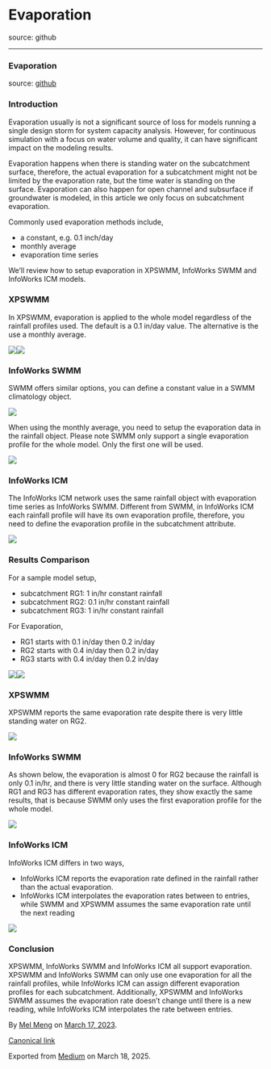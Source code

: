# Evaporation

source: github

---

### Evaporation

source: [github](https://github.com/mel-meng/hhnote/tree/main/hydrology/evaporation)

### Introduction

Evaporation usually is not a significant source of loss for models running a single design storm for system capacity analysis. However, for continuous simulation with a focus on water volume and quality, it can have significant impact on the modeling results.

Evaporation happens when there is standing water on the subcatchment surface, therefore, the actual evaporation for a subcatchment might not be limited by the evaporation rate, but the time water is standing on the surface. Evaporation can also happen for open channel and subsurface if groundwater is modeled, in this article we only focus on subcatchment evaporation.

Commonly used evaporation methods include,

* a constant, e.g. 0.1 inch/day
* monthly average
* evaporation time series

We’ll review how to setup evaporation in XPSWMM, InfoWorks SWMM and InfoWorks ICM models.

### XPSWMM

In XPSWMM, evaporation is applied to the whole model regardless of the rainfall profiles used. The default is a 0.1 in/day value. The alternative is the use a monthly average.

![](images\0_sRBt4RnpxpY6Q4cx.png)![](images\0_WHHT83RG60M6jvYI.png)

### InfoWorks SWMM

SWMM offers similar options, you can define a constant value in a SWMM climatology object.

![](images\0_B6lHmabzWP-eQtlh.png)

When using the monthly average, you need to setup the evaporation data in the rainfall object. Please note SWMM only support a single evaporation profile for the whole model. Only the first one will be used.

![](images\0_oaLr6bYhNZQ-oQr8.png)

### InfoWorks ICM

The InfoWorks ICM network uses the same rainfall object with evaporation time series as InfoWorks SWMM. Different from SWMM, in InfoWorks ICM each rainfall profile will have its own evaporation profile, therefore, you need to define the evaporation profile in the subcatchment attribute.

![](images\0_UVY7ZG4B28fBADZA.png)

### Results Comparison

For a sample model setup,

* subcatchment RG1: 1 in/hr constant rainfall
* subcatchment RG2: 0.1 in/hr constant rainfall
* subcatchment RG3: 1 in/hr constant rainfall

For Evaporation,

* RG1 starts with 0.1 in/day then 0.2 in/day
* RG2 starts with 0.4 in/day then 0.2 in/day
* RG3 starts with 0.4 in/day then 0.2 in/day

![](images\0_ija_xF7LX2w5ftj-.png)![](images\0_p49h_-YcZfwf31md.png)

### XPSWMM

XPSWMM reports the same evaporation rate despite there is very little standing water on RG2.

![](images\0_RONzMepN8_HEx9fU.png)

### InfoWorks SWMM

As shown below, the evaporation is almost 0 for RG2 because the rainfall is only 0.1 in/hr, and there is very little standing water on the surface. Although RG1 and RG3 has different evaporation rates, they show exactly the same results, that is because SWMM only uses the first evaporation profile for the whole model.

![](images\0_v2s3rRh5rY_jCKky.png)

### InfoWorks ICM

InfoWorks ICM differs in two ways,

* InfoWorks ICM reports the evaporation rate defined in the rainfall rather than the actual evaporation.
* InfoWorks ICM interpolates the evaporation rates between to entries, while SWMM and XPSWMM assumes the same evaporation rate until the next reading

![](images\0_2WmPqCegYRtTA_wJ.png)

### Conclusion

XPSWMM, InfoWorks SWMM and InfoWorks ICM all support evaporation. XPSWMM and InfoWorks SWMM can only use one evaporation for all the rainfall profiles, while InfoWorks ICM can assign different evaporation profiles for each subcatchment. Additionally, XPSWMM and InfoWorks SWMM assumes the evaporation rate doesn’t change until there is a new reading, while InfoWorks ICM interpolates the rate between entries.

By [Mel Meng](https://medium.com/@mel-meng-pe) on [March 17, 2023](https://medium.com/p/bcb21eaf4a12).

[Canonical link](https://medium.com/@mel-meng-pe/evaporation-bcb21eaf4a12)

Exported from [Medium](https://medium.com) on March 18, 2025.